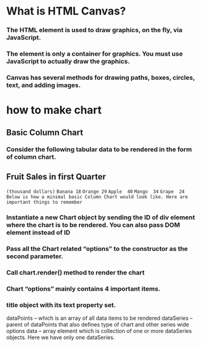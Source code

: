 # What is HTML Canvas?

### The HTML <canvas> element is used to draw graphics, on the fly, via JavaScript.

### The <canvas> element is only a container for graphics. You must use JavaScript to actually draw the graphics.

### Canvas has several methods for drawing paths, boxes, circles, text, and adding images.

# how to make chart

## Basic Column Chart

### Consider the following tabular data to be rendered in the form of column chart.

## Fruit	Sales in first Quarter
`(thousand dollars)`
`Banana	18`
`Orange	29`
`Apple	40`
`Mango	34`
`Grape	24`
`Below is how a minimal basic Column Chart would look like. Here are important things to remember`

### Instantiate a new Chart object by sending the ID of div element where the chart is to be rendered. You can also pass DOM element instead of ID
### Pass all the Chart related “options” to the constructor as the second parameter.
### Call chart.render() method to render the chart
### Chart “options” mainly contains 4 important items.

### title object with its text property set.
dataPoints – which is an array of all data items to be rendered
dataSeries – parent of dataPoints that also defines type of chart and other series wide options
data – array element which is collection of one or more dataSeries objects. Here we have only one dataSeries.